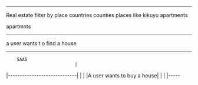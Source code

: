-------------------------------

Real estate 
filter by place 
countries 
counties 
places like kikuyu 
apartments 

apartmnts


-------------------------------

a user wants t o find a house 

-------------------------------

        SAAS    
                              |
|-----------------------------|
|                             |
|A user wants  to buy  a house|
|                             |
|-----         
